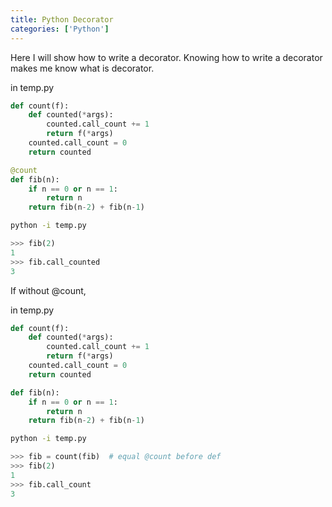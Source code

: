 ```yaml
---
title: Python Decorator
categories: ['Python']
---
```


Here I will show how to write a decorator. Knowing how to write a decorator makes me know what is decorator.

in temp.py
```py
def count(f):
    def counted(*args):
        counted.call_count += 1
        return f(*args)
    counted.call_count = 0
    return counted

@count
def fib(n):
    if n == 0 or n == 1:
        return n
    return fib(n-2) + fib(n-1)
```
```sh
python -i temp.py
```
```py
>>> fib(2)
1
>>> fib.call_counted
3
```

If without @count, 

in temp.py
```py
def count(f):
    def counted(*args):
        counted.call_count += 1
        return f(*args)
    counted.call_count = 0
    return counted

def fib(n):
    if n == 0 or n == 1:
        return n
    return fib(n-2) + fib(n-1)
```
```sh
python -i temp.py
```
```py
>>> fib = count(fib)  # equal @count before def
>>> fib(2)
1
>>> fib.call_count
3
```